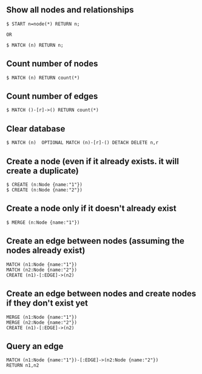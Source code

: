 ## Show all nodes and relationships
```
$ START n=node(*) RETURN n;

OR

$ MATCH (n) RETURN n;
```

## Count number of nodes
```
$ MATCH (n) RETURN count(*)
```

## Count number of edges
```
$ MATCH ()-[r]->() RETURN count(*)
```

## Clear database
```
$ MATCH (n)  OPTIONAL MATCH (n)-[r]-() DETACH DELETE n,r
```

## Create a node (even if it already exists. it will create a duplicate)
```
$ CREATE (n:Node {name:"1"})
$ CREATE (n:Node {name:"2"})
```

## Create a node only if it doesn't already exist
```
$ MERGE (n:Node {name:"1"})
```

## Create an edge between nodes (assuming the nodes already exist)
```
MATCH (n1:Node {name:"1"})
MATCH (n2:Node {name:"2"})
CREATE (n1)-[:EDGE]->(n2)
```

## Create an edge between nodes and create nodes if they don't exist yet
```
MERGE (n1:Node {name:"1"})
MERGE (n2:Node {name:"2"})
CREATE (n1)-[:EDGE]->(n2)
```
## Query an edge
```
MATCH (n1:Node {name:"1"})-[:EDGE]->(n2:Node {name:"2"})
RETURN n1,n2
```
